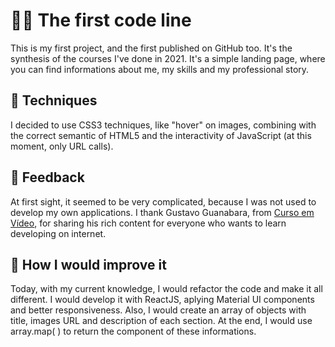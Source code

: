 # 👨‍💻 The first code line
This is my first project, and the first published on GitHub too. It's the synthesis of the courses I've done in 2021.
It's a simple landing page, where you can find informations about me, my skills and my professional story.

## 🚀 Techniques
I decided to use CSS3 techniques, like "hover" on images, combining with the correct semantic of HTML5 and the interactivity of JavaScript (at this moment, only URL calls).

## 📜 Feedback
At first sight, it seemed to be very complicated, because I was not used to develop my own applications. I thank Gustavo Guanabara, from [Curso em Vídeo](https://www.cursoemvideo.com/), for sharing his rich content for everyone who wants to learn developing on internet.  

## 🤔 How I would improve it
Today, with my current knowledge, I would refactor the code and make it all different. I would develop it with ReactJS, aplying Material UI components and better 
responsiveness. Also, I would create an array of objects with title, images URL and description of each section. At the end, I would use array.map( ) to return the component of these informations.
